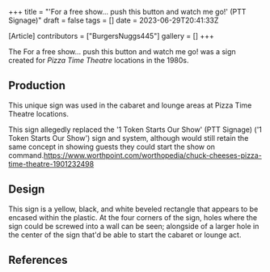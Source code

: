 +++
title = "'For a free show... push this button and watch me go!' (PTT Signage)"
draft = false
tags = []
date = 2023-06-29T20:41:33Z

[Article]
contributors = ["BurgersNuggs445"]
gallery = []
+++


The <b></b>For a free show... push this button and watch me go!<b></b> was a sign created for <i>Pizza Time Theatre</i> locations in the 1980s.

<h2>Production</h2>
This unique sign was used in the cabaret and lounge areas at Pizza Time Theatre locations.

This sign allegedly replaced the '1 Token Starts Our Show' (PTT Signage) ('1 Token Starts Our Show') sign and system, although would still retain the same concept in showing guests they could start the show on command.<ref>https://www.worthpoint.com/worthopedia/chuck-cheeses-pizza-time-theatre-1901232498</ref>

<h2>Design</h2>
This sign is a yellow, black, and white beveled rectangle that appears to be encased within the plastic. At the four corners of the sign, holes where the sign could be screwed into a wall can be seen; alongside of a larger hole in the center of the sign that'd be able to start the cabaret or lounge act.  



<h2>References</h2>
<references />
